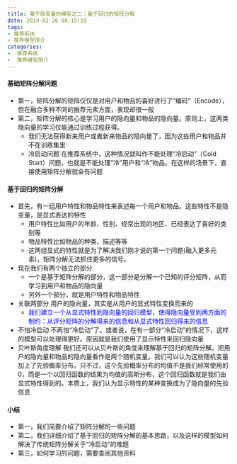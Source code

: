 ```yaml
---
title: 基于隐变量的模型之二：基于回归的矩阵分解
date: 2019-02-26 08:15:19
tags: 
- 推荐系统
- 推荐模型简介
categories: 
-  推荐系统
-  推荐模型简介
---
```


#### 基础矩阵分解问题
- 第一，矩阵分解的矩阵仅仅是对用户和物品的喜好进行了“编码”（Encode），但在融合多种不同的推荐元素方面，表现却很一般
- 第二，矩阵分解的核心是学习用户的隐向量和物品的隐向量。原则上，这两类隐向量的学习仅能通过训练过程获得。
  - 我们无法获得新来用户或者新来物品的隐向量了，因为这些用户和物品并不在训练集里
  - 冷启动问题
    在推荐系统中，这种情况就叫作不能处理“冷启动”（Cold Start）问题，也就是不能处理“冷”用户和“冷”物品。在这样的场景下，直接使用矩阵分解就会有问题


#### 基于回归的矩阵分解
- 首先，有一组用户特性和物品特性来表述每一个用户和物品。这些特性不是隐变量，是显式表达的特性
  - 用户特性比如用户的年龄、性别、经常出现的地区、已经表达了喜好的类别等
  - 物品特性比如物品的种类、描述等等
  - 这两组显式的特性就是为了解决我们刚才说的第一个问题(融入更多元素)，矩阵分解无法抓住更多的信号。
- 现在我们有两个独立的部分
  - 一个是基于矩阵分解的部分，这一部分是分解一个已知的评分矩阵，从而学习到用户和物品的隐向量
  - 另外一个部分，就是用户特性和物品特性
- 关联两部分
  用户的隐向量，其实是从用户的显式特性变换而来的
  - <font color='blue'>我们建立一个从显式特性到隐向量的回归模型，使得隐向量受到两方面的制约：从评分矩阵的分解得来的信息和从显式特性回归得来的信息</font>
- 不怕冷启动
  不再怕“冷启动”了</strong>。或者说，在有一部分“冷启动”的情况下，这样的模型可以处理得更好。原因就是我们使用了显示特性来回归隐向量
- 贝叶斯角度理解
  我们还可以从贝叶斯的角度来理解基于回归的矩阵分解。把用户的隐向量和物品的隐向量看作是两个随机变量。我们可以认为这些随机变量加上了先验概率分布。只不过，这个先验概率分布的均值不是我们经常使用的 0，而是一个以回归函数的结果为均值的高斯分布，这个回归函数就是我们由显式特性得到的。本质上，我们认为显示特性的某种变换成为了隐向量的先验信息


#### 小结
- 第一，我们简要介绍了矩阵分解的一些问题
- 第二，我们详细介绍了基于回归的矩阵分解的基本思路，以及这样的模型如何解决了传统矩阵分解关于“冷启动”的难题
- 第三，如何学习的问题，需要查阅其他资料